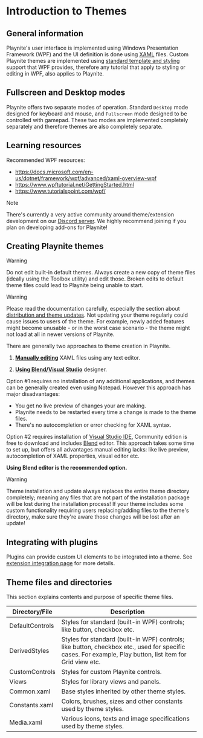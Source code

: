 # Introduction to Themes

General information
---------------------

Playnite's user interface is implemented using Windows Presentation Framework (WPF) and the UI definition is done using [XAML](https://docs.microsoft.com/en-us/dotnet/framework/wpf/advanced/xaml-overview-wpf) files. Custom Playnite themes are implemented using [standard template and styling](https://docs.microsoft.com/en-us/dotnet/framework/wpf/controls/styling-and-templating) support that WPF provides, therefore any tutorial that apply to styling or editing in WPF, also applies to Playnite.

Fullscreen and Desktop modes
---------------------

Playnite offers two separate modes of operation. Standard `Desktop` mode designed for keyboard and mouse, and `Fullscreen` mode designed to be controlled with gamepad. These two modes are implemented completely separately and therefore themes are also completely separate.

Learning resources
---------------------

Recommended WPF resources:
* https://docs.microsoft.com/en-us/dotnet/framework/wpf/advanced/xaml-overview-wpf
* https://www.wpftutorial.net/GettingStarted.html
* https://www.tutorialspoint.com/wpf/

> [!NOTE]
> There's currently a very active community around theme/extension development on our [Discord server](https://discord.gg/hSFvmN6). We highly recommend joining if you plan on developing add-ons for Playnite!

Creating Playnite themes
---------------------

> [!WARNING] 
> Do not edit built-in default themes. Always create a new copy of theme files (ideally using the Toolbox utility) and edit those. Broken edits to default theme files could lead to Playnite being unable to start.

> [!WARNING] 
> Please read the documentation carefully, especially the section about [distribution and theme updates](distributionAndUpdates.md). Not updating your theme regularly could cause issues to users of the theme. For example, newly added features might become unusable - or in the worst case scenario - the theme might not load at all in newer versions of Playnite.

There are generally two approaches to theme creation in Playnite.

1. **[Manually editing](manualEditing.md)** XAML files using any text editor.

2. **[Using Blend/Visual Studio](usingBlend.md)** designer.

Option #1 requires no installation of any additional applications, and themes can be generally created even using Notepad. However this approach has major disadvantages:
* You get no live preview of changes your are making.
* Playnite needs to be restarted every time a change is made to the theme files.
* There's no autocompletion or error checking for XAML syntax.

Option #2 requires installation of [Visual Studio IDE](https://visualstudio.microsoft.com/), Community edition is free to download and includes [Blend](https://docs.microsoft.com/en-us/visualstudio/designers/creating-a-ui-by-using-blend-for-visual-studio?view=vs-2019) editor. This approach takes some time to set up, but offers all advantages manual editing lacks: like live preview, autocompletion of XAML properties, visual editor etc. 

**Using Blend editor is the recommended option.**

> [!WARNING] 
> Theme installation and update always replaces the entire theme directory completely; meaning any files that are not part of the installation package will be lost during the installation process! If your theme includes some custom functionality requiring users replacing/adding files to the theme's directory, make sure they're aware those changes will be lost after an update!

Integrating with plugins
---------------------

Plugins can provide custom UI elements to be integrated into a theme. See [extension integration page](extensionIntegration.md) for more details.

Theme files and directories
---------------------

This section explains contents and purpose of specific theme files.

| Directory/File | Description |
| -- | -- |
| DefaultControls | Styles for standard (built-in WPF) controls; like button, checkbox etc. |
| DerivedStyles | Styles for standard (built-in WPF) controls; like button, checkbox etc., used for specific cases. For example, Play button, list item for Grid view etc. |
| CustomControls | Styles for custom Playnite controls. |
| Views | Styles for library views and panels. |
| Common.xaml | Base styles inherited by other theme styles. |
| Constants.xaml | Colors, brushes, sizes and other constants used by theme styles. |
| Media.xaml | Various icons, texts and image specifications used by theme styles.  |

